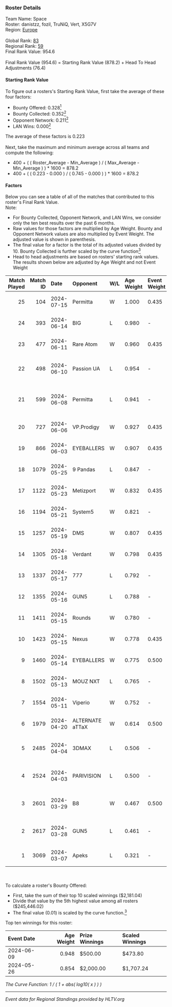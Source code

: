 ### Roster Details<br />
Team Name: Space<br />
Roster: danistzz, fozil, TruNiQ, Vert, X5G7V<br />
Region: [Europe]( ../standings_europe.md)<br />
<br />
Global Rank: [83](../standings_global.md)<br />
Regional Rank: [59]( ../standings_europe.md)<br />
Final Rank Value:  954.6<br />
<br />
Final Rank Value (954.6) = Starting Rank Value (878.2) + Head To Head Adjustments (76.4)<br />

#### Starting Rank Value<br />
To figure out a rosters's Starting Rank Value, first take the average of these four factors:<br />
- Bounty Offered: 0.328[<sup>1</sup>](#table2)
- Bounty Collected: 0.352[<sup>2</sup>](#table1)
- Opponent Network: 0.211[<sup>2</sup>](#table1)
- LAN Wins: 0.000[<sup>2</sup>](#table1)

The average of these factors is 0.223<br />
<br />
Next, take the maximum and minimum average across all teams and compute the following:<br />
- 400 + ( ( Roster_Average - Min_Average ) / ( Max_Average - Min_Average ) ) * 1600 = 878.2
- 400 + ( ( 0.223 - 0.000 ) / ( 0.745 - 0.000 ) ) * 1600 = 878.2


#### Factors<br />
Below you can see a table of all of the matches that contributed to this roster's Final Rank Value.<br />
Note:<br />

- For Bounty Collected, Opponent Network, and LAN Wins, we consider only the ten best results over the past 6 months.
- Raw values for those factors are multiplied by Age Weight. Bounty and Opponent Network values are also multiplied by Event Weight. The adjusted value is shown in parenthesis.
- The final value for a factor is the total of its adjusted values divided by 10. Bounty Collected is further scaled by the curve function[<sup>3</sup>](#curveFunction)
- Head to head adjustments are based on rosters' starting rank values. The results shown below are adjusted by Age Weight and not Event Weight
<span id="table1"></span><br />


| Match Played | Match ID | Date       | Opponent        | W/L | Age Weight | Event Weight | Bounty Collected | Opponent Network | LAN Wins  | H2H Adj. | Roster                                    |
| -: | -: | :- | :- | :- | :- | :- | :- | :- | :- | -: | :- |
|           25 |      104 | 2024-07-15 | Permitta        | W   | 1.000      | 0.435        | 0.039 (0.017)    | 0.794 (0.345)    | 0 (0.000) |    17.31 | danistzz, fozil, TruNiQ, Vert, X5G7V      |
|           24 |      393 | 2024-06-14 | BIG             | L   | 0.980      | -            | -                | -                | -         |    -2.27 | danistzz, fozil, TruNiQ, Vert, X5G7V      |
|           23 |      477 | 2024-06-11 | Rare Atom       | W   | 0.960      | 0.435        | -                | 0.372 (0.155)    | 0 (0.000) |     6.56 | danistzz, fozil, TruNiQ, Vert, X5G7V      |
|           22 |      498 | 2024-06-10 | Passion UA      | L   | 0.954      | -            | -                | -                | -         |    -9.88 | danistzz, fozil, H4SAN4TOR, Vert, X5G7V   |
|           21 |      599 | 2024-06-08 | Permitta        | L   | 0.941      | -            | -                | -                | -         |   -13.76 | danistzz, fozil, H4SAN4TOR, TruNiQ, X5G7V |
|           20 |      727 | 2024-06-06 | VP.Prodigy      | W   | 0.927      | 0.435        | 0.039 (0.016)    | 0.498 (0.201)    | 0 (0.000) |    15.67 | danistzz, fozil, TruNiQ, Vert, X5G7V      |
|           19 |      866 | 2024-06-03 | EYEBALLERS      | W   | 0.907      | 0.435        | 0.009 (0.004)    | 0.619 (0.244)    | 0 (0.000) |    12.96 | danistzz, fozil, TruNiQ, Vert, X5G7V      |
|           18 |     1079 | 2024-05-25 | 9 Pandas        | L   | 0.847      | -            | -                | -                | -         |    -6.71 | danistzz, fozil, TruNiQ, Vert, X5G7V      |
|           17 |     1122 | 2024-05-23 | Metizport       | W   | 0.832      | 0.435        | 0.064 (0.023)    | 0.478 (0.173)    | 0 (0.000) |    17.41 | danistzz, fozil, TruNiQ, Vert, X5G7V      |
|           16 |     1194 | 2024-05-21 | System5         | W   | 0.821      | -            | -                | -                | 0 (0.000) |     6.52 | danistzz, fozil, TruNiQ, Vert, X5G7V      |
|           15 |     1257 | 2024-05-19 | DMS             | W   | 0.807      | 0.435        | 0.005 (0.002)    | 0.494 (0.173)    | 0 (0.000) |    13.58 | danistzz, fozil, TruNiQ, Vert, X5G7V      |
|           14 |     1305 | 2024-05-18 | Verdant         | W   | 0.798      | 0.435        | 0.013 (0.004)    | -                | 0 (0.000) |    11.48 | danistzz, fozil, TruNiQ, Vert, X5G7V      |
|           13 |     1337 | 2024-05-17 | 777             | L   | 0.792      | -            | -                | -                | -         |   -16.99 | danistzz, fozil, TruNiQ, Vert, X5G7V      |
|           12 |     1355 | 2024-05-16 | GUN5            | L   | 0.788      | -            | -                | -                | -         |    -9.57 | danistzz, fozil, TruNiQ, Vert, X5G7V      |
|           11 |     1411 | 2024-05-15 | Rounds          | W   | 0.780      | -            | -                | -                | 0 (0.000) |     1.32 | danistzz, fozil, TruNiQ, Vert, X5G7V      |
|           10 |     1423 | 2024-05-15 | Nexus           | W   | 0.778      | 0.435        | 0.011 (0.004)    | 0.432 (0.146)    | 0 (0.000) |     9.79 | danistzz, fozil, TruNiQ, Vert, X5G7V      |
|            9 |     1460 | 2024-05-14 | EYEBALLERS      | W   | 0.775      | 0.500        | 0.009 (0.003)    | 0.619 (0.240)    | -         |    13.65 | danistzz, fozil, TruNiQ, Vert, X5G7V      |
|            8 |     1502 | 2024-05-13 | MOUZ NXT        | L   | 0.765      | -            | -                | -                | -         |    -5.60 | danistzz, fozil, TruNiQ, Vert, X5G7V      |
|            7 |     1554 | 2024-05-11 | Viperio         | W   | 0.752      | -            | -                | -                | -         |     4.70 | danistzz, fozil, TruNiQ, Vert, X5G7V      |
|            6 |     1979 | 2024-04-20 | ALTERNATE aTTaX | W   | 0.614      | 0.500        | 0.050 (0.015)    | 0.644 (0.198)    | -         |    13.14 | danistzz, fozil, TruNiQ, Vert, X5G7V      |
|            5 |     2485 | 2024-04-04 | 3DMAX           | L   | 0.506      | -            | -                | -                | -         |    -1.90 | danistzz, fozil, TruNiQ, Vert, waterfaLLZ |
|            4 |     2524 | 2024-04-03 | PARIVISION      | L   | 0.500      | -            | -                | -                | -         |    -5.43 | danistzz, fozil, TruNiQ, Vert, waterfaLLZ |
|            3 |     2601 | 2024-03-29 | B8              | W   | 0.467      | 0.500        | 0.246 (0.057)    | 1.000 (0.233)    | -         |    12.37 | danistzz, fozil, TruNiQ, Vert, waterfaLLZ |
|            2 |     2617 | 2024-03-28 | GUN5            | L   | 0.461      | -            | -                | -                | -         |    -5.14 | danistzz, fozil, TruNiQ, Vert, waterfaLLZ |
|            1 |     3069 | 2024-03-07 | Apeks           | L   | 0.321      | -            | -                | -                | -         |    -2.84 | enzero, fozil, TruNiQ, Vert, waterfaLLZ   |

<br />
<span id="table2"></span><br />
To calculate a roster's Bounty Offered:<br />

- First, take the sum of their top 10 scaled winnings ($2,181.04)
- Divide that value by the 5th highest value among all rosters ($245,446.02)
- The final value (0.01) is scaled by the curve function.[<sup>3</sup>](#curveFunction)

Top ten winnings for this roster:<br />

| Event Date | Age Weight | Prize Winnings | Scaled Winnings |
| :- | -: | :- | :- |
| 2024-06-09 |      0.948 | $500.00        | $473.80         |
| 2024-05-26 |      0.854 | $2,000.00      | $1,707.24       |


<span id="curveFunction"></span>_The Curve Function: 1 / ( 1 + abs( log10( x ) ) )_<br />

---
_Event data for Regional Standings provided by HLTV.org_<br />
